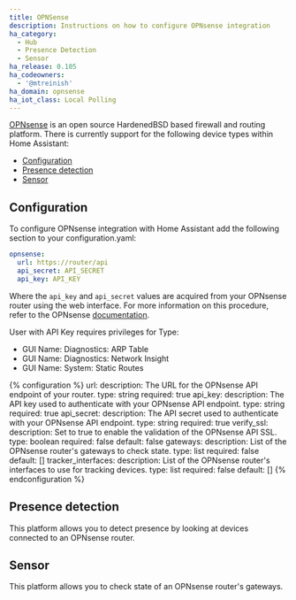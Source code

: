 ```yaml
---
title: OPNSense
description: Instructions on how to configure OPNsense integration
ha_category:
  - Hub
  - Presence Detection
  - Sensor
ha_release: 0.105
ha_codeowners:
  - '@mtreinish'
ha_domain: opnsense
ha_iot_class: Local Polling
---
```


[OPNsense](https://opnsense.org/) is an open source HardenedBSD based firewall
and routing platform. There is currently support for the following device types
within Home Assistant:

- [Configuration](#configuration)
- [Presence detection](#presence-detection)
- [Sensor](#sensor)

## Configuration

To configure OPNsense integration with Home Assistant add the following section
to your configuration.yaml:

```yaml
opnsense:
  url: https://router/api
  api_secret: API_SECRET
  api_key: API_KEY
```

Where the `api_key` and `api_secret` values are acquired from your OPNsense
router using the web interface. For more information on this procedure, refer
to the OPNsense [documentation](https://docs.opnsense.org/development/how-tos/api.html#creating-keys).

User with API Key requires privileges for Type:

- GUI Name: Diagnostics: ARP Table
- GUI Name: Diagnostics: Network Insight
- GUI Name: System: Static Routes

{% configuration %}
url:
  description: The URL for the OPNsense API endpoint of your router.
  type: string
  required: true
api_key:
  description: The API key used to authenticate with your OPNsense API endpoint.
  type: string
  required: true
api_secret:
  description: The API secret used to authenticate with your OPNsense API endpoint.
  type: string
  required: true
verify_ssl:
  description: Set to true to enable the validation of the OPNsense API SSL.
  type: boolean
  required: false
  default: false
gateways:
  description: List of the OPNsense router's gateways to check state.
  type: list
  required: false
  default: []
tracker_interfaces:
  description: List of the OPNsense router's interfaces to use for tracking devices.
  type: list
  required: false
  default: []
{% endconfiguration %}

## Presence detection

This platform allows you to detect presence by looking at devices connected to an OPNsense router.

## Sensor

This platform allows you to check state of an OPNsense router's gateways.
